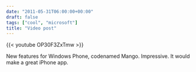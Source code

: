 ```yaml
---
date: "2011-05-31T06:00:00+00:00"
draft: false
tags: ["cool", "microsoft"]
title: "Video post"
---
```

{{< youtube OP30F3ZxTmw >}}

New features for Windows Phone, codenamed Mango. Impressive. It would make a great iPhone app.
